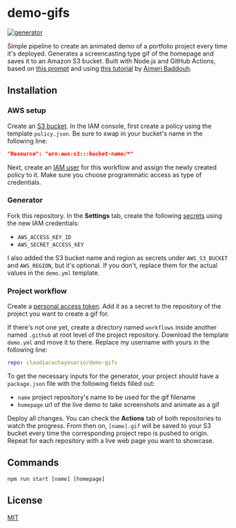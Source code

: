 # demo-gifs
[![generator][workflow]][workflow-url]

Simple pipeline to create an animated demo of a portfolio project every time it's deployed. Generates a screencasting type gif of the homepage and saves it to an Amazon S3 bucket. Built with Node.js and GitHub Actions, based on [this prompt](https://www.codementor.io/projects/web/build-a-screenshot-pipeline-c22ccscro8) and using [this tutorial](https://dev.to/aimerib/using-puppeteer-to-make-animated-gifs-of-page-scrolls-1lko) by [Aimeri Baddouh](https://www.slothcrew.com/).

## Installation

### AWS setup
Create an [S3 bucket](https://docs.aws.amazon.com/AmazonS3/latest/userguide/creating-bucket.html). In the IAM console, first create a policy using the template `policy.json`. Be sure to swap in your bucket's name in the following line:
````json
"Resource": "arn:aws:s3:::bucket-name/*"
````

Next, create an [IAM user](https://docs.aws.amazon.com/IAM/latest/UserGuide/id_users_create.html) for this workflow and assign the newly created policy to it. Make sure you choose programmatic access as type of credentials.

### Generator
Fork this repository. In the **Settings** tab, create the following [secrets](https://github.com/claudiacachayosorio/demo-gifs/settings/secrets/actions) using the new IAM credentials:
* `AWS_ACCESS_KEY_ID`
* `AWS_SECRET_ACCESS_KEY`

I also added the S3 bucket name and region as secrets under `AWS_S3_BUCKET` and `AWS_REGION`, but it's optional. If you don't, replace them for the actual values in the `demo.yml` template.

### Project workflow
Create a [personal access token](https://docs.github.com/en/github/authenticating-to-github/keeping-your-account-and-data-secure/creating-a-personal-access-token). Add it as a secret to the repository of the project you want to create a gif for.

If there's not one yet, create a directory named `workflows` inside another named `.github` at root level of the project repository. Download the template `demo.yml` and move it to there. Replace my username with yours in the following line:
````yaml
repo: claudiacachayosorio/demo-gifs
````

To get the necessary inputs for the generator, your project should have a `package.json` file with the following fields filled out:
* `name` project repository's name to be used for the gif filename
* `homepage` url of the live demo to take screenshots and animate as a gif

Deploy all changes. You can check the **Actions** tab of both repositories to watch the progress. From then on, `[name].gif` will be saved to your S3 bucket every time the corresponding project repo is pushed to origin. Repeat for each repository with a live web page you want to showcase.


## Commands
````
npm run start [name] [homepage]
````


## License
[MIT](https://choosealicense.com/licenses/mit/)




[workflow]: https://github.com/claudiacachayosorio/demo-gifs/actions/workflows/generator.yml/badge.svg
[workflow-url]: https://github.com/claudiacachayosorio/demo-gifs/actions/workflows/generator.yaml

